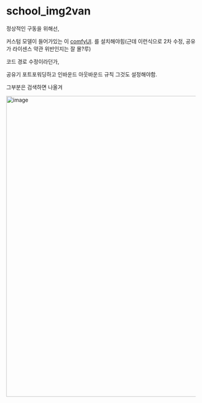 # school_img2van

정상적인 구동을 위해선,

커스텀 모델이 들어가있는 이 [comfyUI](https://github.com/NEMOmeovv/school_img2van). 를 설치해야힘(근데 이런식으로 2차 수정, 공유가 라이센스 약관 위반인지는 잘 몰?루)

코드 경로 수정이라던가,

공유기 포트포워딩하고 인바운드 아웃바운드 규칙 그것도 설정해야함.

그부분은 검색하면 나올겨

<img width="800" height="800" alt="image" src="https://github.com/user-attachments/assets/38928fc2-4f53-4ce0-aef8-7ba59662b4d0" />
